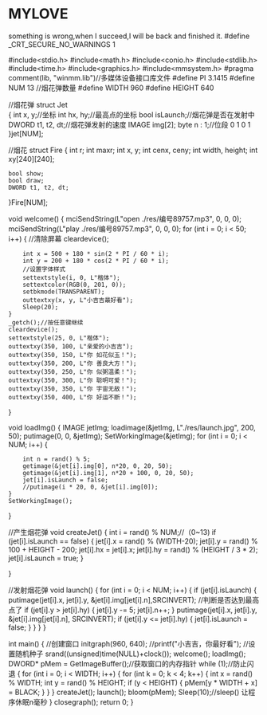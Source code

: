 # MYLOVE
something is wrong,when I succeed,I will be back and finished it.
#define _CRT_SECURE_NO_WARNINGS 1

#include<stdio.h>
#include<math.h>
#include<conio.h>
#include<stdlib.h>
#include<time.h>
#include<graphics.h>
#include<mmsystem.h>
#pragma comment(lib, "winmm.lib")//多媒体设备接口库文件
#define PI 3.1415
#define NUM 13  //烟花弹数量
#define WIDTH 960
#define HEIGHT 640

//烟花弹
struct Jet    
{
	int x, y;//坐标
	int hx, hy;//最高点的坐标
	bool isLaunch;//烟花弹是否在发射中
	DWORD t1, t2, dt;//烟花弹发射的速度
	IMAGE img[2];
	byte n : 1;//位段  0 1 0 1
}jet[NUM];

//烟花
struct Fire
{
	int r;
	int maxr;
	int x, y;
	int cenx, ceny;
	int width, height;
	int xy[240][240];

	bool show;
	bool draw;
	DWORD t1, t2, dt;
}Fire[NUM];

void welcome()
{
	mciSendString(L"open ./res/编号89757.mp3", 0, 0, 0);
	mciSendString(L"play ./res/编号89757.mp3", 0, 0, 0);
	for (int i = 0; i < 50; i++)
	{
		//清除屏幕
		cleardevice();

		int x = 500 + 180 * sin(2 * PI / 60 * i);
		int y = 200 + 180 * cos(2 * PI / 60 * i);
		//设置字体样式
		settextstyle(i, 0, L"楷体");
		settextcolor(RGB(0, 201, 0));
		setbkmode(TRANSPARENT);
		outtextxy(x, y, L"小吉吉最好看");
		Sleep(20);
	}
	_getch();//按任意键继续
	cleardevice();
	settextstyle(25, 0, L"楷体");
	outtextxy(350, 100, L"亲爱的小吉吉");
	outtextxy(350, 150, L"你 如花似玉！");
	outtextxy(350, 200, L"你 善良大方！");
	outtextxy(350, 250, L"你 似粥温柔！");
	outtextxy(350, 300, L"你 聪明可爱！");
	outtextxy(350, 350, L"你 宇宙无敌！");
	outtextxy(350, 400, L"你 好运不断！");

}

void loadImg()
{
	IMAGE jetImg;
	loadimage(&jetImg, L"./res/launch.jpg", 200, 50);
	putimage(0, 0, &jetImg);
	SetWorkingImage(&jetImg);
	for (int i = 0; i < NUM; i++)
	{
		
		int n = rand() % 5;
		getimage(&jet[i].img[0], n*20, 0, 20, 50);
		getimage(&jet[i].img[1], n*20 + 100, 0, 20, 50); 
		jet[i].isLaunch = false;
		//putimage(i * 20, 0, &jet[i].img[0]);
	}
	SetWorkingImage();
}

//产生烟花弹
void createJet()
{
	int i = rand() % NUM;//（0~13)
	if (jet[i].isLaunch == false)
	{
		jet[i].x = rand() % (WIDTH-20);
		jet[i].y = rand() % 100 + HEIGHT - 200;
		jet[i].hx = jet[i].x;
		jet[i].hy = rand() % (HEIGHT / 3 * 2);
		jet[i].isLaunch = true;
	}
	
}

//发射烟花弹
void launch()
{
	for (int i = 0; i < NUM; i++)
	{
		if (jet[i].isLaunch)
		{
			putimage(jet[i].x, jet[i].y, &jet[i].img[jet[i].n],SRCINVERT);
			//判断是否达到最高点了
			if (jet[i].y > jet[i].hy)
			{
				jet[i].y -= 5;
				jet[i].n++;
			}
			putimage(jet[i].x, jet[i].y, &jet[i].img[jet[i].n], SRCINVERT);
			if (jet[i].y <= jet[i].hy)
			{
				jet[i].isLaunch = false;
			}
		}
	}
}


int main()
{
	//创建窗口
	initgraph(960, 640);
	//printf("小吉吉，你最好看");
	//设置随机种子
	srand((unsigned)time(NULL)+clock());
	welcome();
	loadImg();
	DWORD* pMem = GetImageBuffer();//获取窗口的内存指针
	while (1);//防止闪退
	{
		for (int i = 0; i < WIDTH; i++)
		{
			for (int k = 0; k < 4; k++)
			{
				int x = rand() % WIDTH;
				int y = rand() % HEIGHT;
				if (y < HEIGHT)
				{
					pMem[y * WIDTH + x] = BLACK;
				}
			}
		}
		createJet();
		launch();
		bloom(pMem);
		Sleep(10);//sleep() 让程序休眠n毫秒
	}
	closegraph();
	return 0;
}
